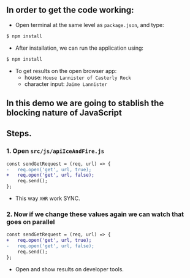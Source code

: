 ## In order to get the code working:

* Open terminal at the same level as `package.json`, and type:
```bash
$ npm install
```
* After installation, we can run the application using:
```bash
$ npm install
```
* To get results on the open browser app:
    * house: `House Lannister of Casterly Rock`
    * character input: `Jaime Lannister`

## In this demo we are going to stablish the blocking nature of JavaScript

## Steps.

### 1. Open `src/js/apiIceAndFire.js`

```diff
const sendGetRequest = (req, url) => {
-   req.open('get', url, true);
+   req.open('get', url, false);
    req.send();
};

```
* This way `XHR` work SYNC.

### 2. Now if we change these values again we can watch that goes on parallel

```diff apiIceAndFire.js
const sendGetRequest = (req, url) => {
+   req.open('get', url, true);
-   req.open('get', url, false);
    req.send();
};

```
* Open and show results on developer tools.
